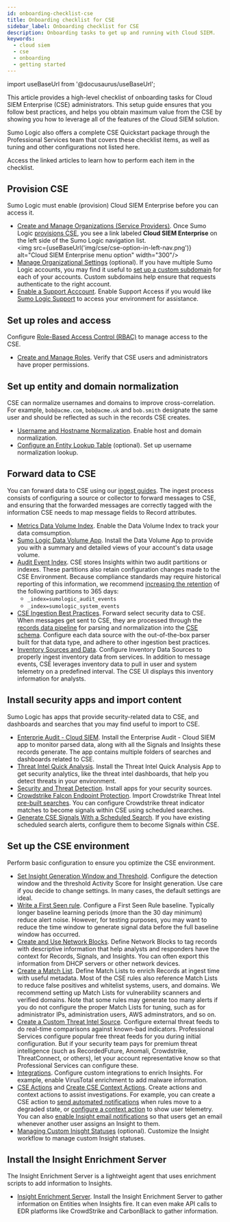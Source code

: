 ```yaml
---
id: onboarding-checklist-cse
title: Onboarding checklist for CSE
sidebar_label: Onboarding checklist for CSE
description: Onboarding tasks to get up and running with Cloud SIEM.
keywords:
  - cloud siem
  - cse
  - onboarding
  - getting started
---
```


import useBaseUrl from '@docusaurus/useBaseUrl';

This article provides a high-level checklist of onboarding tasks for Cloud SIEM Enterprise (CSE) administrators. This setup guide ensures that you follow best practices, and helps you obtain maximum value from the CSE by showing you how to leverage all of the features of the Cloud SIEM solution. 

Sumo Logic also offers a complete CSE Quickstart package through the Professional Services team that covers these checklist items, as well as tuning and other configurations not listed here.

Access the linked articles to learn how to perform each item in the checklist.


## Provision CSE

Sumo Logic must enable (provision) Cloud SIEM Enterprise before you can access it.

* [Create and Manage Organizations (Service Providers)](/docs/manage/manage-subscription/create-manage-orgs-service-providers/). Once Sumo Logic [provisions CSE](/docs/manage/manage-subscription/create-manage-orgs-service-providers#about-cse-provisioning), you see a link labeled **Cloud SIEM Enterprise** on the left side of the Sumo Logic navigation list. <br/><img src={useBaseUrl('img/cse/cse-option-in-left-nav.png')} alt="Cloud SIEM Enterprise menu option" width="300"/>
* [Manage Organizational Settings](/docs/manage/manage-subscription/manage-org-settings) (optional). If you have multiple Sumo Logic accounts, you may find it useful to [set up a custom subdomain](/docs/manage/manage-subscription/manage-org-settings#set-up-a-customsubdomain) for each of your accounts. Custom subdomains help ensure that requests authenticate to the right account. 
* [Enable a Support Acccount](/docs/manage/security/enable-support-account/). Enable Support Access if you would like [Sumo Logic Support](https://support.sumologic.com) to access your environment for assistance.


## Set up roles and access

Configure [Role-Based Access Control (RBAC)](/docs/manage/users-roles/roles/role-based-access-control/) to manage access to the CSE. 

* [Create and Manage Roles](/docs/manage/users-roles/roles/create-manage-roles/). Verify that CSE users and administrators have proper permissions.


## Set up entity and domain normalization

CSE can normalize usernames and domains to improve cross-correlation. For example, `bob@acme.com`, `bob@acme.uk` and `bob.smith` designate the same user and should be reflected as such in the records CSE creates.

* [Username and Hostname Normalization](/docs/cse/schema/username-and-hostname-normalization/). Enable host and domain normalization.
* [Configure an Entity Lookup Table](/docs/cse/records-signals-entities-insights/configure-entity-lookup-table/) (optional). Set up username normalization lookup. 


## Forward data to CSE

You can forward data to CSE using our [ingest guides](/docs/cse/ingestion/). The ingest process consists of configuring a source or collector to forward messages to CSE, and ensuring that the forwarded messages are correctly tagged with the information CSE needs to map message fields to Record attributes. 
* [Metrics Data Volume Index](/docs/manage/ingestion-volume/data-volume-index/metrics-data-volume-index/). Enable the Data Volume Index to track your data comsumption.
* [Sumo Logic Data Volume App](/docs/integrations/sumo-apps/data-volume). Install the Data Volume App to provide you with a summary and detailed views of your account's data usage volume. 
* [Audit Event Index](/docs/manage/security/audit-event-index/). CSE stores Insights within two audit partitions or indexes. These partitions also retain configuration changes made to the CSE Environment. Because compliance standards may require historical reporting of this information, we recommend [increasing the retention](/docs/manage/security/audit-event-index#search-the-audit-event-index) of the following partitions to 365 days:
  * `_index=sumologic_audit_events`
  * `_index=sumologic_system_events`
* [CSE Ingestion Best Practices](/docs/cse/ingestion/cse-ingestion-best-practices/). Forward select security data to CSE. When messages get sent to CSE, they are processed through the [records data pipeline](/docs/cse/schema/record-processing-pipeline/) for parsing and normalization into the [CSE schema](/docs/cse/schema/schema-attributes/). Configure each data source with the out-of-the-box parser built for that data type, and adhere to other ingestion best practices. 
* [Inventory Sources and Data](/docs/cse/administration/inventory-sources-and-data/). Configure Inventory Data Sources to properly ingest inventory data from services. In addition to message events, CSE leverages inventory data to pull in user and system telemetry on a predefined interval. The CSE UI displays this inventory information for analysts.

## Install security apps and import content

Sumo Logic has apps that provide security-related data to CSE, and dashboards and searches that you may find useful to import to CSE. 

* [Enterprie Audit - Cloud SIEM](/docs/integrations/sumo-apps/cse/). Install the Enterprise Audit - Cloud SIEM app to monitor parsed data, along with all the Signals and Insights these records generate. The app contains multiple folders of searches and dashboards related to CSE.
* [Threat Intel Quick Analysis](/docs/integrations/security-threat-detection/threat-intel-quick-analysis/). Install the Threat Intel Quick Analysis App to get security analytics, like the threat intel dashboards, that help you detect threats in your environment. 
* [Security and Threat Detection](/docs/integrations/security-threat-detection/). Install apps for your security sources.
* [Crowdstrike Falcon Endpoint Protection](/docs/integrations/security-threat-detection/crowdstrike-falcon-endpoint-protection). Import Crowdstrike Threat Intel [pre-built searches](/docs/integrations/security-threat-detection/crowdstrike-falcon-endpoint-protection#parsersfers-folder). You can configure Crowdstrike threat indicator matches to become signals within CSE using scheduled searches. 
* [Generate CSE Signals With a Scheduled Search](/docs/alerts/scheduled-searches/generate-cse-signals/). If you have existing scheduled search alerts, configure them to become Signals within CSE.


## Set up the CSE environment

Perform basic configuration to ensure you optimize the CSE environment.

* [Set Insight Generation Window and Threshold](/docs/cse/records-signals-entities-insights/set-insight-generation-window-threshold/). Configure the detection window and the threshold Activity Score for Insight generation. Use care if you decide to change settings. In many cases, the default settings are ideal.
* [Write a First Seen rule](/docs/cse/rules/write-first-seen-rule/). Configure a First Seen Rule baseline. Typically longer baseline learning periods (more than the 30 day minimum) reduce alert noise. However, for testing purposes, you may want to reduce the time window to generate signal data before the full baseline window has occurred. 
* [Create and Use Network Blocks](/docs/cse/administration/create-use-network-blocks/). Define Network Blocks to tag records with descriptive information that help analysts and responders have the context for Records, Signals, and Insights. You can often export this information from DHCP servers or other network devices. 
* [Create a Match List](/docs/cse/match-lists-suppressed-lists/create-match-list/). Define Match Lists to enrich Records at ingest time with useful metadata. Most of the CSE rules also reference Match Lists to reduce false positives and whitelist systems, users, and domains. We recommend setting up Match Lists for vulnerability scanners and verified domains. Note that some rules may generate too many alerts if you do not configure the proper Match Lists for tuning, such as for administrator IPs, administration users, AWS adminstrators, and so on. 
* [Create a Custom Threat Intel Source](/docs/cse/administration/create-custom-threat-intel-source/). Configure external threat feeds to do real-time comparisons against known-bad indicators. Professional Services configure popular free threat feeds for you during initial configuration. But if your security team pays for premium threat intelligence (such as RecordedFuture, Anomali, Crowdstrike, ThreatConnect, or others), let your account representative know so that Professional Services can configure these.
* [Integrations](/docs/cse/integrations/). Configure custom integrations to enrich Insights. For example, enable VirusTotal enrichment to add malware information.
* [CSE Actions](/docs/cse/administration/create-cse-actions) and [Create CSE Context Actions](/docs/cse/administration/create-cse-context-actions/). Create actions and context actions to assist investigations. For example, you can create a CSE action to [send automated notifications](/docs/cse/administration/create-cse-actions#rule-actions) when rules move to a degraded state, or [configure a context action](/docs/cse/administration/create-cse-context-actions#configure-a-context-action) to show user telemetry. You can also [enable Insight email notifications](/docs/cse/administration/create-cse-actions#email) so that users get an email whenever another user assigns an Insight to them.
* [Managing Custom Inisght Statuses](/docs/cse/administration/manage-custom-insight-statuses/) (optional). Customize the Insight workflow to manage custom Insight statuses.


## Install the Insight Enrichment Server

The Insight Enrichment Server is a lightweight agent that uses enrichment scripts to add information to Insights. 

* [Insight Enrichment Server](/docs/cse/integrations/insight-enrichment-server/). Install the Insight Enrichment Server to gather information on Entities when Insights fire. It can even make API calls to EDR platforms like CrowdStrike and CarbonBlack to gather information. 
